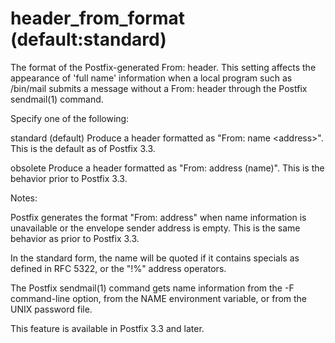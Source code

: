 # header_from_format (default:standard) 

 The format of the Postfix-generated From: header. This
setting affects the appearance of 'full name' information when a
local program such as /bin/mail submits a message without a From:
header through the Postfix sendmail(1) command. 

 Specify one of the following: 



standard (default)  Produce a header formatted
as "From: name &lt;address&gt;".
This is the default as of Postfix 3.3.

obsolete Produce a header formatted as "From:
address (name)". This is the behavior
prior to Postfix 3.3. 



 Notes: 



  Postfix generates the format "From: address"
when name information is unavailable or the envelope sender
address is empty. This is the same behavior as prior to Postfix
3.3. 

  In the standard form, the name will be quoted
if it contains specials as defined in RFC 5322, or the "!%"
address operators. 

  The Postfix sendmail(1) command gets name information
from the -F command-line option, from the NAME
environment variable, or from the UNIX password file. 



 This feature is available in Postfix 3.3 and later. 


